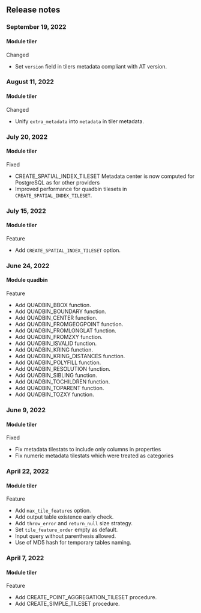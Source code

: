 ## Release notes

### September 19, 2022

#### Module tiler

Changed

- Set `version` field in tilers metadata compliant with AT version.

### August 11, 2022

#### Module tiler

Changed

- Unify `extra_metadata` into `metadata` in tiler metadata.

### July 20, 2022

#### Module tiler

Fixed

- CREATE_SPATIAL_INDEX_TILESET Metadata center is now computed for PostgreSQL as for other providers
- Improved performance for quadbin tilesets in  `CREATE_SPATIAL_INDEX_TILESET`.

### July 15, 2022

#### Module tiler

Feature

- Add `CREATE_SPATIAL_INDEX_TILESET` option.

### June 24, 2022

#### Module quadbin

Feature

- Add QUADBIN_BBOX function.
- Add QUADBIN_BOUNDARY function.
- Add QUADBIN_CENTER function.
- Add QUADBIN_FROMGEOGPOINT function.
- Add QUADBIN_FROMLONGLAT function.
- Add QUADBIN_FROMZXY function.
- Add QUADBIN_ISVALID function.
- Add QUADBIN_KRING function.
- Add QUADBIN_KRING_DISTANCES function.
- Add QUADBIN_POLYFILL function.
- Add QUADBIN_RESOLUTION function.
- Add QUADBIN_SIBLING function.
- Add QUADBIN_TOCHILDREN function.
- Add QUADBIN_TOPARENT function.
- Add QUADBIN_TOZXY function.

### June 9, 2022

#### Module tiler

Fixed

- Fix metadata tilestats to include only columns in properties
- Fix numeric metadata tilestats which were treated as categories

### April 22, 2022

#### Module tiler

Feature

- Add `max_tile_features` option.
- Add output table existence early check.
- Add `throw_error` and `return_null` size strategy.
- Set `tile_feature_order` empty as default.
- Input query without parenthesis allowed.
- Use of MD5 hash for temporary tables naming.

### April 7, 2022

#### Module tiler

Feature

- Add CREATE_POINT_AGGREGATION_TILESET procedure.
- Add CREATE_SIMPLE_TILESET procedure.

